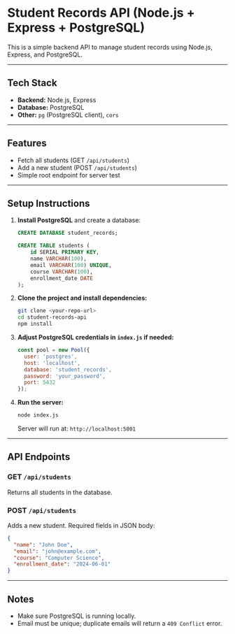 # Student Records API (Node.js + Express + PostgreSQL)

This is a simple backend API to manage student records using Node.js, Express, and PostgreSQL.

---

## Tech Stack

- **Backend:** Node.js, Express  
- **Database:** PostgreSQL  
- **Other:** `pg` (PostgreSQL client), `cors`

---

## Features

- Fetch all students (GET `/api/students`)
- Add a new student (POST `/api/students`)
- Simple root endpoint for server test

---

## Setup Instructions

1. **Install PostgreSQL** and create a database:

   ```sql
   CREATE DATABASE student_records;

   CREATE TABLE students (
       id SERIAL PRIMARY KEY,
       name VARCHAR(100),
       email VARCHAR(100) UNIQUE,
       course VARCHAR(100),
       enrollment_date DATE
   );
   ```

2. **Clone the project and install dependencies:**

   ```bash
   git clone <your-repo-url>
   cd student-records-api
   npm install
   ```

3. **Adjust PostgreSQL credentials in `index.js` if needed:**

   ```js
   const pool = new Pool({
     user: 'postgres',
     host: 'localhost',
     database: 'student_records',
     password: 'your_password',
     port: 5432
   });
   ```

4. **Run the server:**

   ```bash
   node index.js
   ```

   Server will run at: `http://localhost:5001`

---

## API Endpoints

### GET `/api/students`

Returns all students in the database.

### POST `/api/students`

Adds a new student. Required fields in JSON body:

```json
{
  "name": "John Doe",
  "email": "john@example.com",
  "course": "Computer Science",
  "enrollment_date": "2024-06-01"
}
```

---

## Notes

- Make sure PostgreSQL is running locally.
- Email must be unique; duplicate emails will return a `409 Conflict` error.
